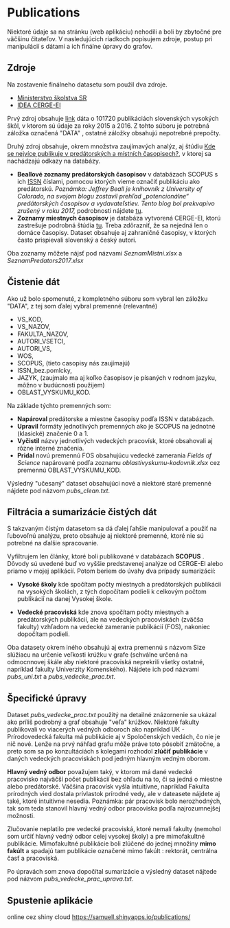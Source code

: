 # Publications

Niektoré údaje sa na stránku (web aplikáciu) nehodili a boli by zbytočné pre väčšinu čitateľov. V nasledujúcich riadkoch popisujem zdroje, postup pri manipulácií s dátami a ich finálne úpravy do grafov.



## Zdroje

Na zostavenie finálneho datasetu som použil dva zdroje.

* [Ministerstvo školstva SR](https://www.minedu.sk/rozpis-dotacii-zo-statneho-rozpoctu-verejnym-vysokym-skolam-na-rok-2018/)
* [IDEA CERGE-EI](https://idea.cerge-ei.cz/)

Prvý zdroj obsahuje [link](https://www.minedu.sk/data/att/12810.zip) dáta o 101720 publikáciách slovenských vysokých škôl, v ktorom sú údaje za roky 2015 a 2016. Z tohto súboru je potrebná záložka označená "DATA" , ostatné záložky obsahujú nepotrebné prepočty.

Druhý zdroj obsahuje, okrem množstva zaujímavých analýz, aj štúdiu [Kde se nejvíce publikuje v predátorských a místních časopisech?](https://idea.cerge-ei.cz/files/PredatoriMistni/), v ktorej sa nachádzajú odkazy na databázy.

* **Beallové zoznamy predátorských časopisov** v databázach SCOPUS s ich [ISSN](http://www.issn.org/understanding-the-issn/what-is-an-issn/) číslami, pomocou ktorých vieme označiť publikáciu ako predátorskú. _Poznámka: Jeffrey Beall je knihovník z University of Colorado, na svojom blogu zostavil prehľad „potencionálne“ predátorských časopisov a vydavateľstiev. Tento blog bol prekvapivo zrušený v roku 2017,_ podrobnosti nájdete [tu](https://idea.cerge-ei.cz/files/IDEA_Studie_16_2016_Predatorske_casopisy_ve_Scopusu/mobile/index.html).
* **Zoznamy miestnych časopisov** je databáza vytvorená CERGE-EI, ktorú zastrešuje podrobná štúdia [tu](https://idea.cerge-ei.cz/files/IDEA_Studie_17_2017_Mistni_casopisy_ve_Scopusu/mobile/index.html). Treba zdôrazniť, že sa nejedná len o domáce časopisy. Dataset obsahuje aj zahraničné časopisy, v ktorých často prispievali slovenský a český autori.

Oba zoznamy môžete nájsť pod názvami _SeznamMistni.xlsx_ a _SeznamPredators2017.xlsx_



## Čistenie dát

Ako už bolo spomenuté, z kompletného súboru som vybral len záložku "DATA", z tej som ďalej vybral premenné (relevantné)

* VS_KOD, 
* VS_NAZOV, 
* FAKULTA_NAZOV, 
* AUTORI_VSETCI, 
* AUTORI_VS, 
* WOS,
* SCOPUS, (tieto casopisy nás zaujímajú)
* ISSN_bez.pomlcky,
* JAZYK, (zaujmalo ma aj koľko časopisov je písaných v rodnom jazyku, môžno v budúcnosti použijem)
* OBLAST_VYSKUMU_KOD.

Na základe týchto premenných som:

* **Napároval** predátorske a miestne časopisy podľa ISSN v databázach.
* **Upravil** formáty jednotlivých premenných ako je SCOPUS na jednotné (klasické) značenie 0 a 1.
* **Vyčistil** názvy jednotlivých vedeckých pracovísk, ktoré obsahovali aj rôzne interné značenia.
* **Pridal** novú premennú FOS obsahujúcu vedecké zamerania _Fields of Science_ napárované podľa zoznamu _oblastivyskumu-kodovnik.xlsx_ cez premennú OBLAST_VYSKUMU_KOD. 

Výsledný "učesaný" dataset obsahujúci nové a niektoré staré premenné nájdete pod názvom _pubs_clean.txt_.

## Filtrácia a sumarizácie čistých dát

S takzvaným čistým datasetom sa dá ďalej ľahšie manipulovať a použiť na ľubovoľnú analýzu, preto obsahuje aj niektoré premenné, ktoré nie sú potrebné na ďalšie spracovanie. 

Vyfiltrujem len články, ktoré boli publikované v databázach **SCOPUS** . Dôvody sú uvedené buď vo vyššie predstavenej analýze od CERGE-EI alebo priamo v mojej aplikácií. Potom beriem do úvahy dva prípady sumarizácií:

* **Vysoké školy** kde spočítam počty miestnych a predátorských publikácii na vysokých školách, z tých dopočítam podieli k celkovým počtom publikácií na danej Vysokej škole. 

* **Vedecké pracoviská** kde znova spočítam počty miestnych a predátorských publikácií, ale na vedeckých pracoviskách (zväčša fakulty) vzhľadom na vedecké zameranie publikácií (FOS), nakoniec dopočítam podieli.

Oba datasety okrem iného obsahujú aj extra premennú s názvom Size slúžiacu na určenie veľkosti krúžku v grafe (schválne určená na odmocnnovej škále aby niektoré pracoviská neprekrili všetky ostatné, napríklad fakulty Univerzity Komenského). Nájdete ich pod názvami _pubs_uni.txt_ a _pubs_vedecke_prac.txt_.


## Špecifické úpravy

Dataset _pubs_vedecke_prac.txt_ použítý na detailné znázornenie sa ukázal ako príliš podrobný a graf obsahuje "veľa" krúžkov. Niektoré fakulty publikovali vo viacerých vedných odboroch ako napríklad UK - Prírodovedecká fakulta má publikácie aj v Spoločenských vedách, čo nie je nič nové. Lenže na prvý náhľad grafu môže práve toto pôsobiť zmätočne, a preto som sa po konzultáciách s kolegami rozhodol **zlúčiť publikácie** v daných vedeckých pracoviskách pod jedným hlavným vedným oborom. 

**Hlavný vedný odbor** považujem taký, v ktorom má dané vedecké pracovisko najväčší počet publikácií bez ohľadu na to, či sa jedná o miestne alebo predátorské. Väčšina pracovísk vyšla intuitívne, napríklad Fakulta prírodných vied dostala prívlastok prírodné vedy, ale v dateasete nájdete aj také, ktoré intuitivne nesedia. Poznámka: pár pracovísk bolo nerozhodných, tak som teda stanovil hlavný vedný odbor pracoviska podľa najrozumnejšej možnosti.

Zlučovanie neplatilo pre vedecké pracoviská, ktoré nemali fakulty (nemohol som určiť hlavný vedný odbor celej vysokej školy) a pre mimofakultné publikácie. Mimofakultné publikácie boli zlúčené do jednej množiny **mimo fakúlt** a spadajú tam publikácie označené mimo fakúlt :  rektorát, centrálna časť a pracoviská.

Po úpravách som znova dopočítal sumarizácie a výsledný dataset nájtede pod názvom _pubs_vedecke_prac_uprava.txt_. 



## Spustenie aplikácie

online cez shiny cloud
<https://samuell.shinyapps.io/publications/>
